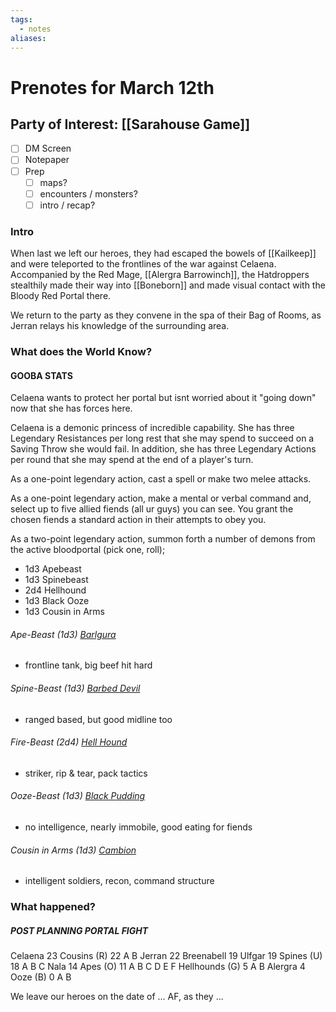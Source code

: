 ```yaml
---
tags:
  - notes
aliases:
---
```


# Prenotes for March 12th
## Party of Interest: [[Sarahouse Game]]
- [ ] DM Screen
- [ ] Notepaper
- [ ] Prep
	- [ ] maps?
	- [ ] encounters / monsters?
	- [ ] intro / recap?

### Intro

When last we left our heroes, they had escaped the bowels of [[Kailkeep]] and were teleported to the frontlines of the war against Celaena. Accompanied by the Red Mage, [[Alergra Barrowinch]], the Hatdroppers stealthily made their way into [[Boneborn]] and made visual contact with the Bloody Red Portal there.

We return to the party as they convene in the spa of their Bag of Rooms, as Jerran relays his knowledge of the surrounding area.

### What does the World Know?

#### GOOBA STATS
Celaena wants to protect her portal but isnt worried about it "going down" now that she has forces here.

Celaena is a demonic princess of incredible capability. She has three Legendary Resistances per long rest that she may spend to succeed on a Saving Throw she would fail. In addition, she has three Legendary Actions per round that she may spend at the end of a player's turn.

As a one-point legendary action, cast a spell or make two melee attacks.

As a one-point legendary action, make a mental or verbal command and, select up to five allied fiends (all ur guys) you can see. You grant the chosen fiends a standard action in their attempts to obey you.

As a two-point legendary action, summon forth a number of demons from the active bloodportal (pick one, roll);
- 1d3 Apebeast
- 1d3 Spinebeast
- 2d4 Hellhound
- 1d3 Black Ooze
- 1d3 Cousin in Arms

###### Ape-Beast (1d3) [Barlgura](https://www.aidedd.org/dnd/monstres.php?vo=barlgura)
- frontline tank, big beef hit hard
###### Spine-Beast (1d3) [Barbed Devil](https://www.aidedd.org/dnd/monstres.php?vo=barbed-devil)
- ranged based, but good midline too
###### Fire-Beast (2d4) [Hell Hound](https://www.aidedd.org/dnd/monstres.php?vo=hell-hound)
- striker, rip & tear, pack tactics
###### Ooze-Beast (1d3) [Black Pudding](https://www.aidedd.org/dnd/monstres.php?vo=black-pudding)
- no intelligence, nearly immobile, good eating for fiends
###### Cousin in Arms (1d3) [Cambion](https://www.aidedd.org/dnd/monstres.php?vo=cambion)
- intelligent soldiers, recon, command structure

### What happened?

##### POST PLANNING PORTAL FIGHT
Celaena 23
Cousins (R) 22
A
B
Jerran 22
Breenabell 19
Ulfgar 19
Spines (U) 18
A
B
C
Nala 14
Apes (O) 11
A
B
C
D
E
F
Hellhounds (G) 5
A
B
Alergra 4
Ooze (B) 0
A
B

We leave our heroes on the date of ... AF, as they ...